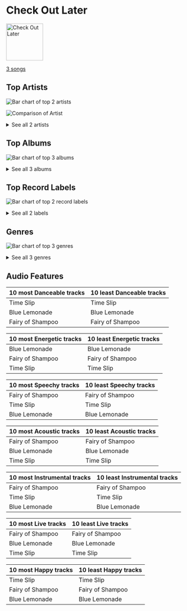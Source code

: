 # Check Out Later


<img src="https://i.scdn.co/image/ab67616d0000b273b85b1b3fae4244c686929af5" alt="Check Out Later" width="100" />

[3 songs](check_out_later_tracks.md)

## Top Artists

![Bar chart of top 2 artists](../images/playlists/check_out_later/artists.png)

![Comparison of Artist](../images/playlists/check_out_later/artists_comparison.png)


<details>
<summary>See all 2 artists</summary>

|   Number of Tracks | Art                                                                                              | Artist                                 | 🔗                                                           |
|-------------------:|:-------------------------------------------------------------------------------------------------|:---------------------------------------|:------------------------------------------------------------|
|                  2 | <img src="https://i.scdn.co/image/ab6761610000e5eb5bf330a57b9dcffd8f7b2c14" alt="" width="50" /> | [Red Velvet](../artists/red_velvet.md) | [🔗](https://open.spotify.com/artist/1z4g3DjTBBZKhvAroFlhOM) |
|                  1 | <img src="https://i.scdn.co/image/ab6761610000e5eb758f3c632d4d726f1129d336" alt="" width="50" /> | TOMORROW X TOGETHER                    | [🔗](https://open.spotify.com/artist/0ghlgldX5Dd6720Q3qFyQB) |

</details>


## Top Albums

![Bar chart of top 3 albums](../images/playlists/check_out_later/albums.png)


<details>
<summary>See all 3 albums</summary>

|   Number of Tracks | Art                                                                                              | Album                            | 🔗                                                          |
|-------------------:|:-------------------------------------------------------------------------------------------------|:---------------------------------|:-----------------------------------------------------------|
|                  1 | <img src="https://i.scdn.co/image/ab67616d0000b27371a70331062453ece06f8b79" alt="" width="50" /> | The Red - The 1st Album          | [🔗](https://open.spotify.com/album/6YL9J0E6PGtYzkhyMxnmXd) |
|                  1 | <img src="https://i.scdn.co/image/ab67616d0000b273b85b1b3fae4244c686929af5" alt="" width="50" /> | The Dream Chapter: ETERNITY      | [🔗](https://open.spotify.com/album/4jTVGyo4fSSFniFPbfr0bW) |
|                  1 | <img src="https://i.scdn.co/image/ab67616d0000b2736017bca98dea58ceddea77c1" alt="" width="50" /> | Summer Magic - Summer Mini Album | [🔗](https://open.spotify.com/album/5zWa1ZEUBctbKqvwXbFawo) |

</details>


## Top Record Labels

![Bar chart of top 2 record labels](../images/playlists/check_out_later/labels.png)


<details>
<summary>See all 2 labels</summary>

|   Number of Tracks | Label                                             |
|-------------------:|:--------------------------------------------------|
|                  2 | [SM Entertainment](../labels/sm_entertainment.md) |
|                  1 | [Republic Records](../labels/republic_records.md) |

</details>


## Genres

![Bar chart of top 3 genres](../images/playlists/check_out_later/genres.png)


<details>
<summary>See all 3 genres</summary>

|   Number of Tracks | Genre                                             |
|-------------------:|:--------------------------------------------------|
|                  3 | [k-pop](../genres/k_pop.md)                       |
|                  2 | [k-pop girl group](../genres/k_pop_girl_group.md) |
|                  1 | [k-pop boy group](../genres/k_pop_boy_group.md)   |

</details>


## Audio Features

| 10 most Danceable tracks   | 10 least Danceable tracks   |
|:---------------------------|:----------------------------|
| Time Slip                  | Time Slip                   |
| Blue Lemonade              | Blue Lemonade               |
| Fairy of Shampoo           | Fairy of Shampoo            |

| 10 most Energetic tracks   | 10 least Energetic tracks   |
|:---------------------------|:----------------------------|
| Blue Lemonade              | Blue Lemonade               |
| Fairy of Shampoo           | Fairy of Shampoo            |
| Time Slip                  | Time Slip                   |

| 10 most Speechy tracks   | 10 least Speechy tracks   |
|:-------------------------|:--------------------------|
| Fairy of Shampoo         | Fairy of Shampoo          |
| Time Slip                | Time Slip                 |
| Blue Lemonade            | Blue Lemonade             |

| 10 most Acoustic tracks   | 10 least Acoustic tracks   |
|:--------------------------|:---------------------------|
| Fairy of Shampoo          | Fairy of Shampoo           |
| Blue Lemonade             | Blue Lemonade              |
| Time Slip                 | Time Slip                  |

| 10 most Instrumental tracks   | 10 least Instrumental tracks   |
|:------------------------------|:-------------------------------|
| Fairy of Shampoo              | Fairy of Shampoo               |
| Time Slip                     | Time Slip                      |
| Blue Lemonade                 | Blue Lemonade                  |

| 10 most Live tracks   | 10 least Live tracks   |
|:----------------------|:-----------------------|
| Fairy of Shampoo      | Fairy of Shampoo       |
| Blue Lemonade         | Blue Lemonade          |
| Time Slip             | Time Slip              |

| 10 most Happy tracks   | 10 least Happy tracks   |
|:-----------------------|:------------------------|
| Time Slip              | Time Slip               |
| Fairy of Shampoo       | Fairy of Shampoo        |
| Blue Lemonade          | Blue Lemonade           |
